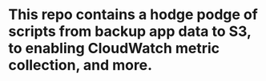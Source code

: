 # This repo contains a hodge podge of scripts from backup app data to S3, to enabling CloudWatch metric collection, and more.
